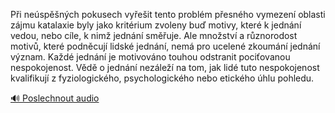 
Při neúspěšných pokusech vyřešit tento problém přesného vymezení oblasti zájmu katalaxie byly jako kritérium zvoleny buď motivy, které k jednání vedou, nebo cíle, k nimž jednání směřuje. Ale množství a různorodost motivů, které podněcují lidské jednání, nemá pro ucelené zkoumání jednání význam. Každé jednání je motivováno touhou odstranit pociťovanou nespokojenost. Vědě o jednání nezáleží na tom, jak lidé tuto nespokojenost kvalifikují z fyziologického, psychologického nebo etického úhlu pohledu.

[🔊 Poslechnout audio](/data/7-paragraphs/audio/chapter_47/para_012-Pi-nespnch-pokusech-vyeit-tento-problm-pe.mp3)
